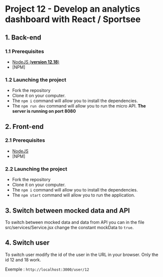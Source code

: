 # Project 12 - Develop an analytics dashboard with React / Sportsee

## 1. Back-end

### 1.1 Prerequisites

- [NodeJS (**version 12.18**)](https://nodejs.org/en/)
- [NPM]

### 1.2 Launching the project

- Fork the repository
- Clone it on your computer.
- The `npm i` command will allow you to install the dependencies.
- The `npm run dev` command will allow you to run the micro API.
  **The server is running on port 8080**

## 2. Front-end

### 2.1 Prerequisites

- [NodeJS](https://nodejs.org/en/)
- [NPM]

### 2.2 Launching the project

- Fork the repository
- Clone it on your computer.
- The `npm i` command will allow you to install the dependencies.
- The `npm start` command will allow you to run the application.

## 3. Switch between mocked data and API

To switch between mocked data and data from API you can in the file src/services/Service.jsx change the constant mockData to `true`.

## 4. Switch user

To switch user modify the id of the user in the URL in your browser. Only the id 12 and 18 work.

Exemple : `http://localhost:3000/user/12`
